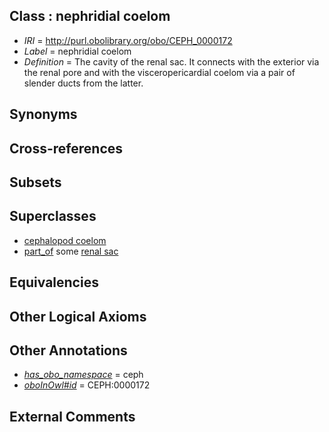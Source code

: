 
## Class : nephridial coelom

 * *IRI* = http://purl.obolibrary.org/obo/CEPH_0000172
 * *Label* = nephridial coelom
 * *Definition* = The cavity of the renal sac. It connects with the exterior via the renal pore and with the visceropericardial coelom via a pair of slender ducts from the latter.

## Synonyms


## Cross-references


## Subsets


## Superclasses

 * [cephalopod coelom](../../CEPH/67/CEPH_0000067.md)
 * [part_of](../../BFO/50/BFO_0000050.md) some [renal sac](../../CEPH/37/CEPH_0001037.md)

## Equivalencies


## Other Logical Axioms


## Other Annotations

 * *[has_obo_namespace](../../ce/oboInOwl#hasOBONamespace.md)* = ceph
 * *[oboInOwl#id](../../id/oboInOwl#id.md)* = CEPH:0000172

## External Comments

